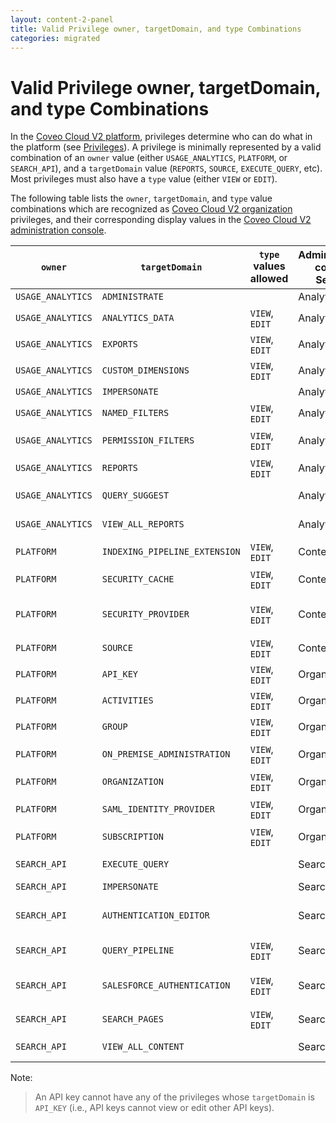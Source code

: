 ```yaml
---
layout: content-2-panel
title: Valid Privilege owner, targetDomain, and type Combinations
categories: migrated
---
```


# Valid Privilege owner, targetDomain, and type Combinations

In the [Coveo Cloud V2 platform](Glossary_37585054.html#Glossary-CoveoCloudV2Platform), privileges determine who can do what in the platform (see [Privileges](http://www.coveo.com/go?dest=cloudhelp&lcid=9&context=300)). A privilege is minimally represented by a valid combination of an `owner` value (either `USAGE_ANALYTICS`, `PLATFORM`, or `SEARCH_API`), and a `targetDomain` value (`REPORTS`, `SOURCE`, `EXECUTE_QUERY`, etc). Most privileges must also have a `type` value (either `VIEW` or `EDIT`).

The following table lists the `owner`, `targetDomain`, and `type` value combinations which are recognized as [Coveo Cloud V2 organization](Glossary_37585054.html#Glossary-CoveoCloudV2Organization) privileges, and their corresponding display values in the [Coveo Cloud V2 administration console](Glossary_37585054.html#Glossary-CoveoCloudV2AdministrationConsole).

| `owner`           | `targetDomain`                | `type` values allowed | Administration console Service | Administration console Name    |
|-------------------|-------------------------------|-----------------------|--------------------------------|--------------------------------|
| `USAGE_ANALYTICS` | `ADMINISTRATE`                |                       | Analytics                      | Administrate                   |
| `USAGE_ANALYTICS` | `ANALYTICS_DATA`              | `VIEW`, `EDIT`        | Analytics                      | Analytics data                 |
| `USAGE_ANALYTICS` | `EXPORTS`                     | `VIEW`, `EDIT`        | Analytics                      | Data exports                   |
| `USAGE_ANALYTICS` | `CUSTOM_DIMENSIONS`           | `VIEW`, `EDIT`        | Analytics                      | Dimensions                     |
| `USAGE_ANALYTICS` | `IMPERSONATE`                 |                       | Analytics                      | Impersonate                    |
| `USAGE_ANALYTICS` | `NAMED_FILTERS`               | `VIEW`, `EDIT`        | Analytics                      | Named filters                  |
| `USAGE_ANALYTICS` | `PERMISSION_FILTERS`          | `VIEW`, `EDIT`        | Analytics                      | Permission filters             |
| `USAGE_ANALYTICS` | `REPORTS`                     | `VIEW`, `EDIT`        | Analytics                      | Reports                        |
| `USAGE_ANALYTICS` | `QUERY_SUGGEST`               |                       | Analytics                      | Suggest queries                |
| `USAGE_ANALYTICS` | `VIEW_ALL_REPORTS`            |                       | Analytics                      | View all reports               |
| `PLATFORM`        | `INDEXING_PIPELINE_EXTENSION` | `VIEW`, `EDIT`        | Content                        | Extensions                     |
| `PLATFORM`        | `SECURITY_CACHE`              | `VIEW`, `EDIT`        | Content                        | Security identities            |
| `PLATFORM`        | `SECURITY_PROVIDER`           | `VIEW`, `EDIT`        | Content                        | Security identity providers    |
| `PLATFORM`        | `SOURCE`                      | `VIEW`, `EDIT`        | Content                        | Sources                        |
| `PLATFORM`        | `API_KEY`                     | `VIEW`, `EDIT`        | Organization                   | API keys                       |
| `PLATFORM`        | `ACTIVITIES`                  | `VIEW`, `EDIT`        | Organization                   | Activities                     |
| `PLATFORM`        | `GROUP`                       | `VIEW`, `EDIT`        | Organization                   | Groups                         |
| `PLATFORM`        | `ON_PREMISE_ADMINISTRATION`   | `VIEW`, `EDIT`        | Organiation                    | On-premises administration     |
| `PLATFORM`        | `ORGANIZATION`                | `VIEW`, `EDIT`        | Organization                   | Organization                   |
| `PLATFORM`        | `SAML_IDENTITY_PROVIDER`      | `VIEW`, `EDIT`        | Organization                   | Saml identity provider         |
| `PLATFORM`        | `SUBSCRIPTION`                | `VIEW`, `EDIT`        | Organization                   | Subscriptions                  |
| `SEARCH_API`      | `EXECUTE_QUERY`               |                       | Search                         | Execute queries                |
| `SEARCH_API`      | `IMPERSONATE`                 |                       | Search                         | Impersonate                    |
| `SEARCH_API`      | `AUTHENTICATION_EDITOR`       |                       | Search                         | Modify authentication provider |
| `SEARCH_API`      | `QUERY_PIPELINE`              | `VIEW`, `EDIT`        | Search                         | Query pipelines                |
| `SEARCH_API`      | `SALESFORCE_AUTHENTICATION`   | `VIEW`, `EDIT`        | Search                         | Salesforce index configuration |
| `SEARCH_API`      | `SEARCH_PAGES`                | `VIEW`, `EDIT`        | Search                         | Search pages                   |
| `SEARCH_API`      | `VIEW_ALL_CONTENT`            |                       | Search                         | View all content               |

Note:

> An API key cannot have any of the privileges whose `targetDomain` is `API_KEY` (i.e., API keys cannot view or edit other API keys).


